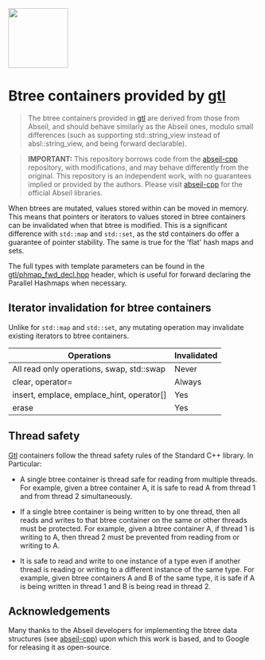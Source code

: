 
<img src="https://github.com/greg7mdp/gtl/blob/main/html/img/phash.png?raw=true" width="120" align="middle"> 

# Btree containers provided by [gtl](https://github.com/greg7mdp/gtl)

> The btree containers provided in  [gtl](https://github.com/greg7mdp/gtl) are derived from those from Abseil, and should behave similarly as the Abseil ones, modulo small differences (such as supporting std::string_view instead of absl::string_view, and being forward declarable). 

> **IMPORTANT:** This repository borrows code from the [abseil-cpp](https://github.com/abseil/abseil-cpp) repository, with modifications, and may behave differently from the original. This repository is an independent work, with no guarantees implied or provided by the authors. Please visit [abseil-cpp](https://github.com/abseil/abseil-cpp) for the official Abseil libraries.

When btrees are mutated, values stored within can be moved in memory. This means that pointers or iterators to values stored in btree containers can be invalidated when that btree is modified. This is a significant difference with `std::map` and `std::set`, as the std containers do offer a guarantee of pointer stability. The same is true for the 'flat' hash maps and sets.

The full types with template parameters can be found in the [gtl/phmap_fwd_decl.hpp](https://raw.githubusercontent.com/greg7mdp/gtl/main/gtl/phmap_fwd_decl.hpp) header, which is useful for forward declaring the Parallel Hashmaps when necessary.



## Iterator invalidation for btree containers

Unlike for `std::map` and `std::set`, any mutating operation may invalidate existing iterators to btree containers.


|    Operations	                            | Invalidated                |
|-------------------------------------------|----------------------------|
| All read only operations, swap, std::swap | Never                      |
| clear, operator=                          | Always                     |
| insert, emplace, emplace_hint, operator[] | Yes                        |
| erase                                     | Yes                        |


## Thread safety

[Gtl](https://github.com/greg7mdp/gtl) containers follow the thread safety rules of the Standard C++ library. In Particular:

- A single btree container is thread safe for reading from multiple threads. For example, given a btree container A, it is safe to read A from thread 1 and from thread 2 simultaneously.

- If a single btree container is being written to by one thread, then all reads and writes to that btree container on the same or other threads must be protected. For example, given a btree container A, if thread 1 is writing to A, then thread 2 must be prevented from reading from or writing to A. 

- It is safe to read and write to one instance of a type even if another thread is reading or writing to a different instance of the same type. For example, given btree containers A and B of the same type, it is safe if A is being written in thread 1 and B is being read in thread 2.


## Acknowledgements

Many thanks to the Abseil developers for implementing the btree data structures (see [abseil-cpp](https://github.com/abseil/abseil-cpp)) upon which this work is based, and to Google for releasing it as open-source. 
